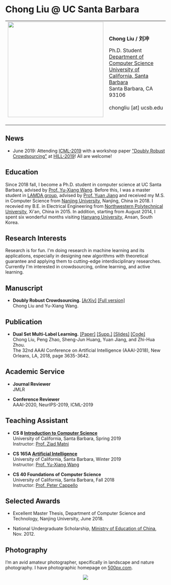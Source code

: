 
<body>
<div class="one">
<div id="toptitle">
<h1>Chong Liu @ UC Santa Barbara</h1>
</div>
<table class="imgtable"><tr><td>
<img src="cliu_icon.jpg" width="300" />&nbsp;</td>
<td align="left"><p><b>Chong Liu / 刘冲</b><br /></p>
<p>Ph.D. Student<br />
<a href="https://cs.ucsb.edu/">Department of Computer Science</a><br />
<a href="https://www.ucsb.edu/">University of California, Santa Barbara</a><br />
Santa Barbara, CA 93106<br />
<br />
chongliu [at] ucsb.edu</p>
</td></tr></table>
<h2>News</h2>
<ul><li>June 2019: Attending <a href="https://icml.cc/Conferences/2019">ICML-2019</a> with a workshop paper <a href="https://arxiv.org/abs/1906.08591">"Doubly Robust Crowdsourcing"</a> at <a href="https://sites.google.com/view/hill2019/home">HILL-2019</a>! All are welcome!</a></li></ul>
<h2>Education</h2>
<p>Since 2018 fall, I become a Ph.D. student in computer science at UC Santa Barbara, advised by <a href="https://sites.cs.ucsb.edu/~yuxiangw/">Prof. Yu-Xiang Wang</a>. Before this, I was a master student in <a href="http://lamda.nju.edu.cn/">LAMDA group</a>, advised by <a href="http://lamda.nju.edu.cn/jiangy/">Prof. Yuan Jiang</a> and received my M.S. in Computer Science from <a href="https://www.nju.edu.cn/">Nanjing University</a>, Nanjing, China in 2018. I recevied my B.E. in Electrical Engineering from <a href="http://www.nwpu.edu.cn/">Northwestern Polytechnical University</a>, Xi'an, China in 2015. In addition, starting from August 2014, I spent six wonderful months visiting <a href="http://www.hanyang.ac.kr/web/eng/">Hanyang University</a>, Ansan, South Korea.
<h2>Research Interests</h2>
<p>Research is for fun. I'm doing research in machine learning and its applications, especially in designing new algorithms with theoretical guarantee and applying them to cutting-edge interdisciplinary researches. Currently I'm interested in crowdsourcing, online learning, and active learning.
<h2>Manuscript</h2>
<ul><li><b>Doubly Robust Crowdsourcing.</b> <a href="https://arxiv.org/abs/1906.08591">[ArXiv]</a> <a href="DRC_full_version.pdf">[Full version]</a><br />
Chong Liu and Yu-Xiang Wang.</li></ul>
<h2>Publication</h2>
<ul><li><b>Dual Set Multi-Label Learning.</b> <a href="DSML.pdf">[Paper]</a>  <a href="DSML_supp.pdf">[Supp.]</a> <a href="DSML_slides.pdf">[Slides]</a> <a href="DSML_code.rar">[Code]</a><br />
Chong Liu, Peng Zhao, Sheng-Jun Huang, Yuan Jiang, and Zhi-Hua Zhou.<br />
The 32nd AAAI Conference on Artificial Intelligence (AAAI-2018), New Orleans, LA, 2018, page 3635-3642.</li></ul>
<h2>Academic Service</h2>
<ul><li><b>Journal Reviewer</b><br />JMLR</li></ul>
<ul><li><b>Conference Reviewer</b><br />AAAI-2020, NeurIPS-2019, ICML-2019</li></ul>
<h2>Teaching Assistant</h2>
<ul><li><b>CS 8 <a href="https://ucsb-cs8.github.io/">Introduction to Computer Science</a></b><br /> University of California, Santa Barbara, Spring 2019<br /> Instructor: <a href="https://sites.google.com/site/ziadmatni/">Prof. Ziad Matni</a></li></ul>
<ul><li><b>CS 165A <a href="https://www.cs.ucsb.edu/~yuxiangw/classes/CS165A-2019winter/">Artificial Intelligence</a></b><br /> University of California, Santa Barbara, Winter 2019<br /> Instructor: <a href="https://www.cs.ucsb.edu/~yuxiangw/">Prof. Yu-Xiang Wang</a></li></ul>
<ul><li><b>CS 40 Foundations of Computer Science</b><br /> University of California, Santa Barbara, Fall 2018<br /> Instructor: <a href="https://www.cs.ucsb.edu/~cappello/">Prof. Peter Cappello</a></li></ul>
<h2>Selected Awards</h2>
<ul><li>Excellent Master Thesis, Department of Computer Science and Technology, Nanjing University, June 2018.</li></ul>
<ul><li>National Undergraduate Scholarship, <a href="http://en.moe.gov.cn/">Ministry of Education of China</a>, Nov. 2012.</li></ul>
<h2>Photography</h2>
<p>I’m an avid amateur photographer, specifically in landscape and nature photography. I have photographic homepage on <a href="https://500px.com/danielcliu/">500px.com</a>.</p>
<div align="center"> <a href="https://clustrmaps.com/site/1a9cl" title="Visit tracker"><img src="//www.clustrmaps.com/map_v2.png?d=dpBPNFvDrCPnKcZASyg0EUaLFWMy6SM80GKRlhEpsow&cl=ffffff"></a></div>
<div id="footer">
<div id="footer-text">
</div>
</div>
</div>
</body>
</html>




